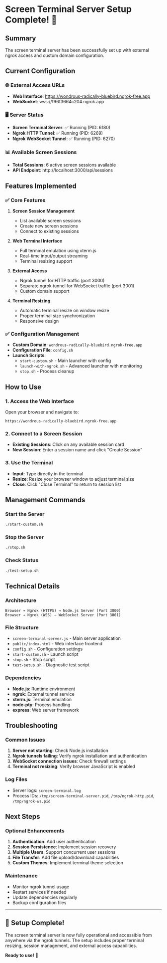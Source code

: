 # Screen Terminal Server Setup Complete! 🎉

## Summary
The screen terminal server has been successfully set up with external ngrok access and custom domain configuration.

## Current Configuration

### 🌐 External Access URLs
- **Web Interface**: https://wondrous-radically-bluebird.ngrok-free.app
- **WebSocket**: wss://f96f3664c204.ngrok.app

### 🖥️ Server Status
- **Screen Terminal Server**: ✅ Running (PID: 6180)
- **Ngrok HTTP Tunnel**: ✅ Running (PID: 6269)
- **Ngrok WebSocket Tunnel**: ✅ Running (PID: 6270)

### 📊 Available Screen Sessions
- **Total Sessions**: 6 active screen sessions available
- **API Endpoint**: http://localhost:3000/api/sessions

## Features Implemented

### ✅ Core Features
1. **Screen Session Management**
   - List available screen sessions
   - Create new screen sessions
   - Connect to existing sessions

2. **Web Terminal Interface**
   - Full terminal emulation using xterm.js
   - Real-time input/output streaming
   - Terminal resizing support

3. **External Access**
   - Ngrok tunnel for HTTP traffic (port 3000)
   - Separate ngrok tunnel for WebSocket traffic (port 3001)
   - Custom domain support

4. **Terminal Resizing**
   - Automatic terminal resize on window resize
   - Proper terminal size synchronization
   - Responsive design

### ✅ Configuration Management
- **Custom Domain**: `wondrous-radically-bluebird.ngrok-free.app`
- **Configuration File**: `config.sh`
- **Launch Scripts**: 
  - `start-custom.sh` - Main launcher with config
  - `launch-with-ngrok.sh` - Advanced launcher with monitoring
  - `stop.sh` - Process cleanup

## How to Use

### 1. Access the Web Interface
Open your browser and navigate to:
```
https://wondrous-radically-bluebird.ngrok-free.app
```

### 2. Connect to a Screen Session
- **Existing Sessions**: Click on any available session card
- **New Session**: Enter a session name and click "Create Session"

### 3. Use the Terminal
- **Input**: Type directly in the terminal
- **Resize**: Resize your browser window to adjust terminal size
- **Close**: Click "Close Terminal" to return to session list

## Management Commands

### Start the Server
```bash
./start-custom.sh
```

### Stop the Server
```bash
./stop.sh
```

### Check Status
```bash
./test-setup.sh
```

## Technical Details

### Architecture
```
Browser → Ngrok (HTTPS) → Node.js Server (Port 3000)
Browser → Ngrok (WSS) → WebSocket Server (Port 3001)
```

### File Structure
- `screen-terminal-server.js` - Main server application
- `public/index.html` - Web interface frontend
- `config.sh` - Configuration settings
- `start-custom.sh` - Launch script
- `stop.sh` - Stop script
- `test-setup.sh` - Diagnostic test script

### Dependencies
- **Node.js**: Runtime environment
- **ngrok**: External tunnel service
- **xterm.js**: Terminal emulation
- **node-pty**: Process handling
- **express**: Web server framework

## Troubleshooting

### Common Issues
1. **Server not starting**: Check Node.js installation
2. **Ngrok tunnels failing**: Verify ngrok installation and authentication
3. **WebSocket connection issues**: Check firewall settings
4. **Terminal not resizing**: Verify browser JavaScript is enabled

### Log Files
- Server logs: `screen-terminal.log`
- Process IDs: `/tmp/screen-terminal-server.pid`, `/tmp/ngrok-http.pid`, `/tmp/ngrok-ws.pid`

## Next Steps

### Optional Enhancements
1. **Authentication**: Add user authentication
2. **Session Persistence**: Implement session recovery
3. **Multiple Users**: Support concurrent user sessions
4. **File Transfer**: Add file upload/download capabilities
5. **Custom Themes**: Implement terminal theme selection

### Maintenance
- Monitor ngrok tunnel usage
- Restart services if needed
- Update dependencies regularly
- Backup configuration files

---

## 🎯 Setup Complete!

The screen terminal server is now fully operational and accessible from anywhere via the ngrok tunnels. The setup includes proper terminal resizing, session management, and external access capabilities.

**Ready to use!** 🚀